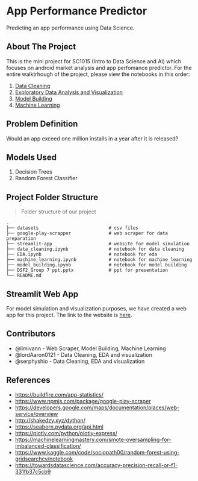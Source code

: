 # App Performance Predictor

Predicting an app performance using Data Science.

## About The Project

This is the mini project for SC1015 (Intro to Data Science and AI) which focuses on android market analysis and app perfomance predictor. For the entire walktrhough of the project, please view the notebooks in this order:

1. [Data Cleaning](https://github.com/limivann/app-rating-predictor/blob/main/data_cleaning.ipynb)
2. [Exploratory Data Analysis and Visualization](https://github.com/limivann/app-rating-predictor/blob/main/EDA.ipynb)
3. [Model Building](https://github.com/limivann/app-rating-predictor/blob/main/model_building.ipynb)
4. [Machine Learning](https://github.com/limivann/app-rating-predictor/blob/main/machine_learning.ipynb)

## Problem Definition

Would an app exceed one million installs in a year after it is released?

## Models Used

1. Decision Trees
2. Random Forest Classifier

## Project Folder Structure

> Folder structure of our project

```terminal
.
├── datasets                          # csv files
├── google-play-scrapper              # web scraper for data preparation
├── streamlit-app                     # website for model simulation
├── data_cleaning.ipynb               # notebook for data cleaning
├── EDA.ipynb                         # notebook for eda
├── machine_learning.ipynb            # notebook for machine learning
├── model_building.ipynb              # notebook for model building
├── DSF2_Group 7 ppt.pptx             # ppt for presentation
└── README.md
```

## Streamlit Web App

For model simulation and visualization purposes, we have created a web app for this project. The link to the website is [here](https://app-performance-predictor.herokuapp.com/).

## Contributors

- @limivann - Web Scraper, Model Building, Machine Learning
- @lordAaron0121 - Data Cleaning, EDA and visualization
- @serphyshio - Data Cleaning, EDA and visualization

## References

- https://buildfire.com/app-statistics/
- https://www.npmjs.com/package/google-play-scraper
- https://developers.google.com/maps/documentation/places/web-service/overview
- http://shakedzy.xyz/dython/
- https://seaborn.pydata.org/api.html
- https://plotly.com/python/plotly-express/
- https://machinelearningmastery.com/smote-oversampling-for-imbalanced-classification/
- https://www.kaggle.com/code/sociopath00/random-forest-using-gridsearchcv/notebook
- https://towardsdatascience.com/accuracy-precision-recall-or-f1-331fb37c5cb9
